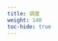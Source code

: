 ```yaml
---
title: 调度
weight: 140
toc-hide: true
---
```


<!--
title: Scheduling
weight: 140
toc-hide: true
-->
